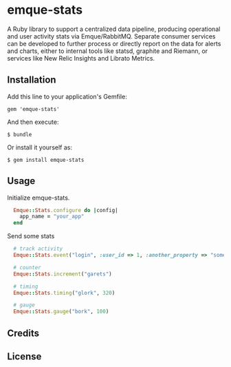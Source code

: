 # emque-stats

A Ruby library to support a centralized data pipeline, producing operational
and user activity stats via Emque/RabbitMQ. Separate consumer services can be
developed to further process or directly report on the data for alerts and
charts, either to internal tools like statsd, graphite and Riemann, or services
like New Relic Insights and Librato Metrics.

## Installation

Add this line to your application's Gemfile:

    gem 'emque-stats'

And then execute:

    $ bundle

Or install it yourself as:

    $ gem install emque-stats 

## Usage

Initialize emque-stats.

``` ruby
  Emque::Stats.configure do |config|
    app_name = "your_app"
  end
```

Send some stats

``` ruby
  # track activity
  Emque::Stats.event("login", :user_id => 1, :another_property => "something")

  # counter
  Emque::Stats.increment("garets")

  # timing
  Emque::Stats.timing("glork", 320)

  # gauge
  Emque::Stats.gauge("bork", 100)
```

## Credits

## License
